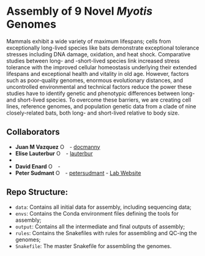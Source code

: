 Assembly of 9 Novel *Myotis* Genomes
====================================

Mammals exhibit a wide variety of maximum lifespans; cells from exceptionally long-lived species like bats demonstrate exceptional tolerance stresses including DNA damage, oxidation, and heat shock. Comparative studies between long- and -short-lived species link increased stress tolerance with the improved cellular homeostasis underlying their extended lifespans and exceptional health and vitality in old age. However, factors such as poor-quality genomes, enormous evolutionary distances, and uncontrolled environmental and technical factors reduce the power these studies have to identify genetic and phenotypic differences between long- and short-lived species. To overcome these barriers, we are creating cell lines, reference genomes, and population genetic data from a clade of nine closely-related bats, both long- and short-lived relative to body size. 


Collaborators
-------

* **Juan M Vazquez** <a itemprop="sameAs" content="https://orcid.org/0000-0001-8341-2390"
href="https://orcid.org/0000-0001-8341-2390" target="orcid.widget" rel="me noopener noreferrer" 
style="vertical-align:top;"><img src="https://orcid.org/sites/default/files/images/orcid_16x16.png" 
style="width:1em;margin-right:.5em;" alt="ORCID iD icon"></a> 
\- [docmanny](https://vazquez.bio)
* **Elise Lauterbur** <a itemprop="sameAs" content="https://orcid.org/0000-0002-7362-3618"
href="https://orcid.org/0000-0002-7362-3618" target="orcid.widget" rel="me noopener noreferrer" 
style="vertical-align:top;"><img src="https://orcid.org/sites/default/files/images/orcid_16x16.png" 
style="width:1em;margin-right:.5em;" alt="ORCID iD icon"></a> 
\- [lauterbur](https://github.com/lauterbur)
* 
* **David Enard** <a itemprop="sameAs" content="https://orcid.org/0000-0002-7362-3618"
href="https://orcid.org/0000-0002-7362-3618" target="orcid.widget" rel="me noopener noreferrer" 
style="vertical-align:top;"><img src="https://orcid.org/sites/default/files/images/orcid_16x16.png" 
style="width:1em;margin-right:.5em;" alt="ORCID iD icon"></a> 
\-
* **Peter Sudmant** <a itemprop="sameAs" content="https://orcid.org/0000-0003-2634-8016" 
href="https://orcid.org/0000-0003-2634-8016" target="orcid.widget" rel="me noopener noreferrer" 
style="vertical-align:top;"><img src="https://orcid.org/sites/default/files/images/orcid_16x16.png" 
style="width:1em;margin-right:.5em;" alt="ORCID iD icon"></a>
\- [petersudmant](https://github.com/petersudmant) 
\- [Lab Website](https://www.sudmantlab.org)


Repo Structure: 
-------

- `data`: Contains all initial data for assembly, including sequencing data;
- `envs`: Contains the Conda environment files defining the tools for assembly;
- `output`: Contains all the intermediate and final outputs of assembly;
- `rules`: Contains the Snakefiles with rules for assembling and QC-ing the genomes;
- `Snakefile`: The master Snakefile for assembling the genomes.

